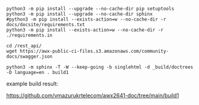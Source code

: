 


```
python3 -m pip install --upgrade --no-cache-dir pip setuptools
python3 -m pip install --upgrade --no-cache-dir sphinx
#python3 -m pip install --exists-action=w --no-cache-dir -r docs/docsite/requirements.txt
python3 -m pip install --exists-action=w --no-cache-dir -r ./requirements.in

cd /rest_api/
wget https://awx-public-ci-files.s3.amazonaws.com/community-docs/swagger.json

python3 -m sphinx -T -W --keep-going -b singlehtml -d _build/doctrees -D language=en . build1

```

example build result:

https://github.com/vmazurukrtelecom/awx2641-doc/tree/main/build1

